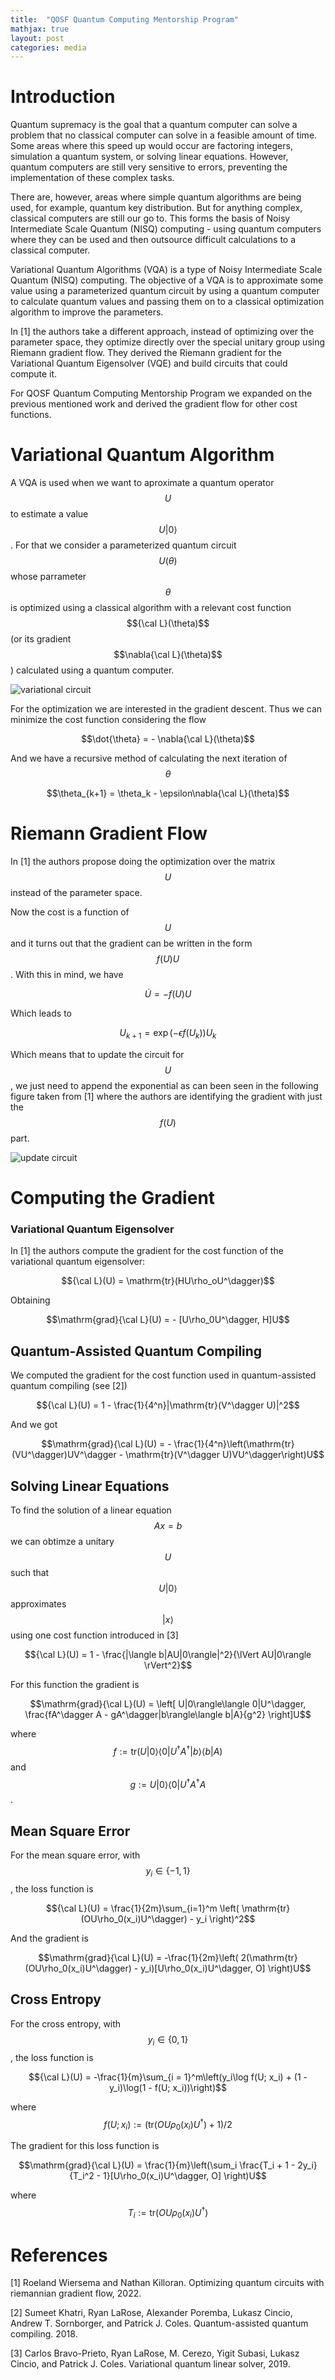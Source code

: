 ```yaml
---
title:  "QOSF Quantum Computing Mentorship Program"
mathjax: true
layout: post
categories: media
---
```

# Introduction

Quantum supremacy is the goal that a quantum computer can solve a problem that no classical computer can solve in a feasible amount of time. Some areas where this speed up would occur are factoring integers, simulation a quantum system, or solving linear equations. However, quantum computers are still very sensitive to errors, preventing the implementation of these complex tasks.  

There are, however, areas where simple quantum algorithms are being used, for example, quantum key distribution. But for anything complex, classical computers are still our go to. This forms the basis of Noisy Intermediate Scale Quantum (NISQ) computing - using quantum computers where they can be used and then outsource difficult calculations to a classical computer.   

Variational Quantum Algorithms (VQA) is a type of Noisy Intermediate Scale Quantum (NISQ) computing. The objective of a VQA is to approximate some value using a parameterized quantum circuit by using a quantum computer to calculate quantum values and passing them on to a classical optimization algorithm to improve the parameters. 


In [1] the authors take a different approach, instead of optimizing over the parameter space, they optimize directly over the special unitary group using Riemann gradient flow. They derived the Riemann gradient for the Variational Quantum Eigensolver (VQE) and build circuits that could compute it.  

For QOSF Quantum Computing Mentorship Program we expanded on the previous mentioned work and derived the gradient flow for other cost functions.

# Variational Quantum Algorithm

A VQA is used when we want to aproximate a quantum operator $$U$$ to estimate a value 
$$U|0\rangle$$. 
For that we consider a parameterized quantum circuit $$U(\theta)$$ whose parrameter $$\theta$$ is optimized using a classical algorithm with a relevant cost function $${\cal L}(\theta)$$ (or its gradient $$\nabla{\cal L}(\theta)$$) calculated using a quantum computer. 

![variational circuit](https://raw.githubusercontent.com/JoaoMiguelNC/JoaoMiguelNC.github.io/master/Images/U%20theta%20circuit.png)

For the optimization we are interested in the gradient descent. Thus we can minimize the cost function considering the flow

$$\dot{\theta} = - \nabla{\cal L}(\theta)$$

And we have a recursive method of calculating the next iteration of $$\theta$$

$$\theta_{k+1} = \theta_k - \epsilon\nabla{\cal L}(\theta)$$

# Riemann Gradient Flow

In [1] the authors propose doing the optimization over the matrix $$U$$ instead of the parameter space.

Now the cost is a function of $$U$$ and it turns out that the gradient can be written in the form $$f(U)U$$. With this in mind, we have

$$\dot{U} = - f(U)U$$

Which leads to

$$U_{k+1} = \exp(- \epsilon f(U_k))U_k$$

Which means that to update the circuit for $$U$$, we just need to append the exponential as can been seen in the following figure taken from [1] where the authors are identifying the gradient with just the $$f(U)$$ part.

![update circuit](https://raw.githubusercontent.com/JoaoMiguelNC/JoaoMiguelNC.github.io/master/Images/Updating%20circuit.png)

# Computing the Gradient

### Variational Quantum Eigensolver

In [1] the authors compute the gradient for the cost function of the variational quantum eigensolver:

$${\cal L}(U) = \mathrm{tr}(HU\rho_oU^\dagger)$$

Obtaining 

$$\mathrm{grad}{\cal L}(U) = - [U\rho_0U^\dagger, H]U$$

## Quantum-Assisted Quantum Compiling

We computed the gradient for the cost function used in quantum-assisted quantum compiling (see [2])

$${\cal L}(U) = 1 - \frac{1}{4^n}|\mathrm{tr}(V^\dagger U)|^2$$

And we got

$$\mathrm{grad}{\cal L}(U) = - \frac{1}{4^n}\left(\mathrm{tr}(VU^\dagger)UV^\dagger - \mathrm{tr}(V^\dagger U)VU^\dagger\right)U$$

## Solving Linear Equations

To find the solution of a linear equation $$Ax=b$$ we can obtimze a unitary $$U$$ such that 
$$U|0\rangle$$
approximates $$|x\rangle$$ using one cost function introduced in [3]

$${\cal L}(U) = 1 - \frac{|\langle b|AU|0\rangle|^2}{\lVert AU|0\rangle \rVert^2}$$

For this function the gradient is

$$\mathrm{grad}{\cal L}(U) = \left[ U|0\rangle\langle 0|U^\dagger, \frac{fA^\dagger A - gA^\dagger|b\rangle\langle b|A}{g^2} \right]U$$

where 
$$f := \mathrm{tr}(U|0\rangle\langle 0|U^\dagger A^\dagger|b\rangle\langle b|A)$$ 
and 
$$g := U|0\rangle\langle 0|U^\dagger A^\dagger A$$.

## Mean Square Error
For the mean square error, with $$y_i\in\{-1, 1\}$$, the loss function is

$${\cal L}(U) = \frac{1}{2m}\sum_{i=1}^m \left( \mathrm{tr}(OU\rho_0(x_i)U^\dagger) - y_i \right)^2$$

And the gradient is

$$\mathrm{grad}{\cal L}(U) = -\frac{1}{2m}\left( 2(\mathrm{tr}(OU\rho_0(x_i)U^\dagger) - y_i)[U\rho_0(x_i)U^\dagger, O] \right)U$$

## Cross Entropy
For the cross entropy, with $$y_i\in\{0, 1\}$$, the loss function is

$${\cal L}(U) = -\frac{1}{m}\sum_{i = 1}^m\left(y_i\log f(U; x_i) + (1 - y_i)\log(1 - f(U; x_i))\right)$$

where $$f(U; x_i) := (\mathrm{tr}(OU\rho_0(x_i)U^\dagger) + 1)/2$$

The gradient for this loss function is

$$\mathrm{grad}{\cal L}(U) = \frac{1}{m}\left(\sum_i \frac{T_i + 1 - 2y_i}{T_i^2 - 1}[U\rho_0(x_i)U^\dagger, O] \right)U$$

where $$T_i:=\mathrm{tr}(OU\rho_0(x_i)U^\dagger)$$

# References

[1] Roeland Wiersema and Nathan Killoran. Optimizing quantum circuits with riemannian gradient flow, 2022.

[2] Sumeet Khatri, Ryan LaRose, Alexander Poremba, Lukasz Cincio, Andrew T. Sornborger, and Patrick J. Coles. Quantum-assisted quantum compiling. 2018.

[3] Carlos Bravo-Prieto, Ryan LaRose, M. Cerezo, Yigit Subasi, Lukasz Cincio, and Patrick J. Coles. Variational quantum linear solver, 2019.
